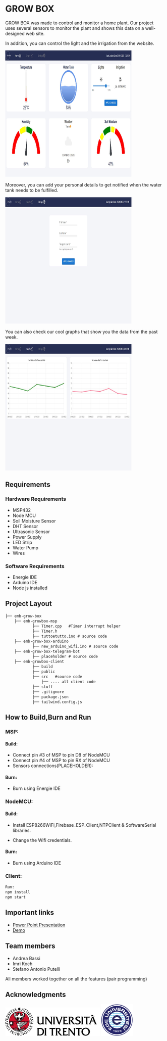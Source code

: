 # GROW BOX  


GROW BOX was made to control and monitor a home plant.
Our project uses several sensors to monitor the plant and shows this data on a well-designed web site.

In addition, you can control the light and the irrigation from the website. 

<img src="./UI1.JPG" alt="drawing" width="400" height="400"/>

Moreover, you can add your personal details to get notified when the water tank needs to be fulfilled.

<img src="./UI3.JPG" alt="drawing" width="400" height="400"/>


You can also check our cool graphs that show you the data from the past week.

<img src="./UI2.JPG" alt="drawing" width="400" height="400"/>


## Requirements

### Hardware Requirements

- MSP432 
- Node MCU
- Soil Moisture Sensor
- DHT Sensor
- Ultrasonic Sensor
- Power Supply
- LED Strip
- Water Pump
- Wires


### Software Requirements

- Energie IDE
- Arduino IDE
- Node js installed


## Project Layout

```
├── emb-grow-box
    ├── emb-growbox-msp 
            ├── Timer.cpp   #Timer interrupt helper
            ├── Timer.h  
            ├── tuttoetutto.ino # source code
    ├── emb-grow-box-arduino 
            ├── new_arduino_wifi.ino # source code 
    ├── emb-grow-box-telegram-bot 
            ├── placeholder # source code 
    ├── emb-growbox-client 
            ├── build   
            ├── public   
            ├── src   #source code
                ├── .... all client code 
            ├── stuff 
            ├── .gitignore
            ├── package.json
            ├── tailwind.config.js

```

## How to Build,Burn and Run

### MSP:
#### Build:
-
    Connect pin #3 of MSP to pin D8 of NodeMCU
-
    Connect pin #4 of MSP to pin RX of NodeMCU
-  Sensors connections(PLACEHOLDER):

#### Burn:
-
    Burn using Energie IDE  


### NodeMCU:
#### Build:
-
    Install ESP8266WiFi,Firebase_ESP_Client,NTPClient &         SoftwareSerial libraries.

-  Change the Wifi credentials.
    

#### Burn:

- Burn using Arduino IDE  
 

### Client:
    Run: 
    npm install
    npm start




## Important links

 - [Power Point Presentation](https://awesomeopensource.com/project/elangosundar/awesome-README-templates)
 - [Demo](https://github.com/matiassingers/awesome-readme)



## Team members

- Andrea Bassi
- Imri Koch
- Stefano Antonio Putelli


All members worked together on all the features (pair programming)


## Acknowledgments

<a href="https://www.unitn.it/"><img src="./unitn_logo.png" width="300px"></a> <a href="https://ege.edu.tr/"><img src="./ege_logo.png" width="100px"></a>
